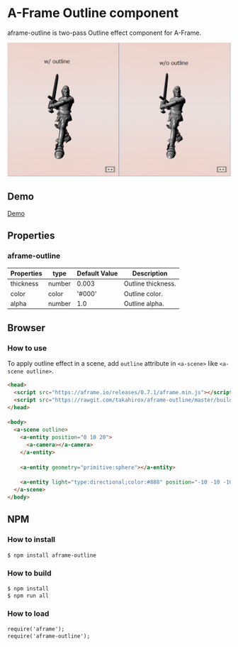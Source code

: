 # A-Frame Outline component

aframe-outline is two-pass Outline effect component for A-Frame.

![screenshot](./screenshot.png "screenshot")

## Demo

[Demo](https://cdn.rawgit.com/takahirox/aframe-outline/v1.1.1/index.html)

## Properties

### aframe-outline

| Properties  | type   | Default Value | Description |
| ----------- | ------ | ------------- | ----------- |
| thickness   | number | 0.003         | Outline thickness. |
| color       | color  | '#000'        | Outline color. |
| alpha       | number | 1.0           | Outline alpha. |

## Browser

### How to use

To apply outline effect in a scene, add `outline` attribute in `<a-scene>` like `<a-scene outline>`.

```html
<head>
  <script src="https://aframe.io/releases/0.7.1/aframe.min.js"></script>
  <script src="https://rawgit.com/takahirox/aframe-outline/master/build/aframe-outline.min.js"></script>
</head>

<body>
  <a-scene outline>
    <a-entity position="0 10 20">
      <a-camera></a-camera>
    </a-entity>

    <a-entity geometry="primitive:sphere"></a-entity>

    <a-entity light="type:directional;color:#888" position="-10 -10 -10"></a-entity>
  </a-scene>
</body>
```

## NPM

### How to install

```
$ npm install aframe-outline
```

### How to build

```
$ npm install
$ npm run all
```

### How to load

```
require('aframe');
require('aframe-outline');
```
